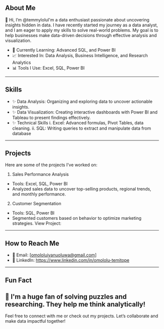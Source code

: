 ## About Me
👋 Hi, I’m @temmyloluI'm a data enthusiast passionate about uncovering insights hidden in data. I have recently started my journey as a data analyst, and I am eager to apply my skills to solve real-world problems. My goal is to help businesses make data-driven decisions through effective analysis and visualization.

- 🌱 Currently Learning: Advanced SQL, and Power BI
- 📈 Interested In: Data Analysis, Business Intelligence, and Research Analytics
- 📊 Tools I Use: Excel, SQL, Power BI
---
## Skills
   - ✨ Data Analysis: Organizing and exploring data to uncover actionable insights.
   - ✨ Data Visualization: Creating interactive dashboards with Power BI and Tableau to present findings effectively.
   - ✨ Technical Skills
        i. Excel: Advanced formulas, Pivot Tables, data cleaning.
        ii. SQL: Writing queries to extract and manipulate data from database
---
## Projects
Here are some of the projects I've worked on:
1. Sales Performance Analysis
  - Tools: Excel, SQL, Power BI
  - Analyzed sales data to uncover top-selling products, regional trends, and monthly performance.
2. Customer Segmentation
  - Tools: SQL, Power BI
  - Segmented customers based on behavior to optimize marketing strategies.
View Project: 
---
## How to Reach Me
- 📧 Email: [omololuiyanuoluwa@gmail.com]
- 💼 LinkedIn: https://www.linkedin.com/in/omololu-temitope
---
## Fun Fact
🎲 I'm a huge fan of solving puzzles and researching. They help me think analytically!
 ---
 Feel free to connect with me or check out my projects. Let’s collaborate and make data impactful together!



<!---
temmylolu/temmylolu is a ✨ special ✨ repository because its `README.md` (this file) appears on your GitHub profile.
You can click the Preview link to take a look at your changes.
--->

